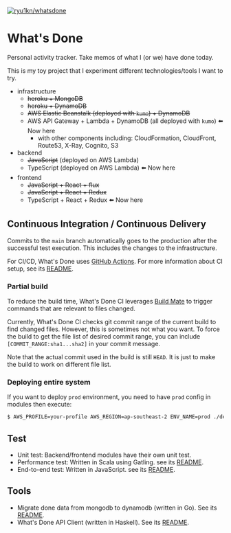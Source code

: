[![ryu1kn/whatsdone](https://github.com/ryu1kn/whatsdone/actions/workflows/whatsdone.yml/badge.svg)](https://github.com/ryu1kn/whatsdone/actions/workflows/whatsdone.yml)

# What's Done

Personal activity tracker. Take memos of what I (or we) have done today.

This is my toy project that I experiment different technologies/tools I want to try.

- infrastructure
  - ~~heroku + MongoDB~~
  - ~~heroku + DynamoDB~~
  - ~~AWS Elastic Beanstalk (deployed with `kumo`) + DynamoDB~~
  - AWS API Gateway + Lambda + DynamoDB (all deployed with `kumo`) ⬅️ Now here
    - with other components including: CloudFormation, CloudFront, Route53, X-Ray, Cognito, S3
- backend
  - ~~JavaScript~~ (deployed on AWS Lambda)
  - TypeScript (deployed on AWS Lambda) ⬅️ Now here
- frontend
  - ~~JavaScript + React + flux~~
  - ~~JavaScript + React + Redux~~
  - TypeScript + React + Redux ⬅️ Now here

## Continuous Integration / Continuous Delivery

Commits to the `main` branch automatically goes to the production after the successful test execution.
This includes the changes to the infrastructure.

For CI/CD, What's Done uses [GitHub Actions](https://github.com/ryu1kn/whatsdone/actions).
For more information about CI setup, see its [README](./ci/README.md).

### Partial build

To reduce the build time, What's Done CI leverages [Build Mate](https://www.npmjs.com/package/buildmate)
to trigger commands that are relevant to files changed.

Currently, What's Done CI checks git commit range of the current build to find changed files.
However, this is sometimes not what you want. To force the build to get the file list of
desired commit range, you can include `[COMMIT_RANGE:sha1...sha2]` in your commit message.

Note that the actual commit used in the build is still `HEAD`. It is just to make the build
to work on different file list.

### Deploying entire system

If you want to deploy `prod` environment, you need to have `prod` config in modules then execute:

```sh
$ AWS_PROFILE=your-profile AWS_REGION=ap-southeast-2 ENV_NAME=prod ./deploy-system.sh
```

## Test

* Unit test: Backend/frontend modules have their own unit test.
* Performance test: Written in Scala using Gatling. see its [README](./test/performance/README.md).
* End-to-end test: Written in JavaScript. see its [README](./test/e2e/README.md).

## Tools

* Migrate done data from mongodb to dynamodb (written in Go). See its [README](./tools/copy-done-table/README.md).
* What's Done API Client (written in Haskell). See its [README](./tools/api-client/README.md).
